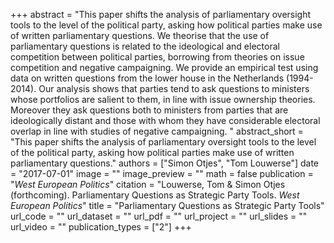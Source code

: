 +++
abstract = "This paper shifts the analysis of parliamentary oversight tools to the level of the political party, asking how political parties make use of written parliamentary questions. We theorise that the use of parliamentary questions is related to the ideological and electoral competition between political parties, borrowing from theories on issue competition and negative campaigning. We provide an empirical test using data on written questions from the lower house in the Netherlands (1994-2014). Our analysis shows that parties tend to ask questions to ministers whose portfolios are salient to them, in line with issue ownership theories. Moreover they ask questions both to ministers from parties that are ideologically distant and those with whom they have considerable electoral overlap in line with studies of negative campaigning. "
abstract_short = "This paper shifts the analysis of parliamentary oversight tools to the level of the political party, asking how political parties make use of written parliamentary questions."
authors = ["Simon Otjes", "Tom Louwerse"]
date = "2017-07-01"
image = ""
image_preview = ""
math = false
publication = "*West European Politics*"
citation = "Louwerse, Tom & Simon Otjes (forthcoming). Parliamentary Questions as Strategic Party Tools. *West European Politics*"
title = "Parliamentary Questions as Strategic Party Tools"
url_code = ""
url_dataset = ""
url_pdf = ""
url_project = ""
url_slides = ""
url_video = ""
publication_types = ["2"]
+++

